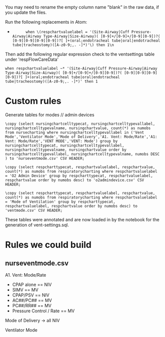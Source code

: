 You may need to rename the empty column name "blank" in the raw data, if you update the files.

Run the following replacements in Atom:

* `      when \(respchartvaluelabel = '(Site-Airway|Cuff Pressure-Airway|Airway Type-Airway|Size-Airway)( [0-9]+/[0-9]+/[0-9][0-9])?( [0-9][0-9][0-9][0-9])?[ ]+(oral;endotracheal tube|oral|endotracheal tube|tracheostomy)([A-z0-9;,. -]*)'\) then 1\n`

Then add the following regular expression check to the ventsettings table under 'respFlowCareData'

`when respchartvaluelabel ~* '(Site-Airway|Cuff Pressure-Airway|Airway Type-Airway|Size-Airway)( [0-9]+/[0-9]+/[0-9][0-9])?( [0-9][0-9][0-9][0-9])?[ ]+(oral;endotracheal tube|oral|endotracheal tube|tracheostomy)([A-z0-9;,. -]*)' then 1`



# Custom rules

Generate tables for modes // admin devices

```
\copy (select nursingchartcelltypecat, nursingchartcelltypevallabel, nursingchartcelltypevalname, nursingchartvalue, count(*) as numobs from nursecharting where nursingchartcelltypevallabel in ('Vent Mode','Ventilator Mode','Mode of Delivery','A1. Vent: Mode/Rate','A1: Vent: Mode/Rate','VENT MODE','VENT: Mode') group by nursingchartcelltypecat, nursingchartcelltypevallabel, nursingchartcelltypevalname, nursingchartvalue order by nursingchartcelltypevallabel, nursingchartcelltypevalname, numobs DESC ) to 'nurseventmode.csv' CSV HEADER;

\copy (select respcharttypecat, respchartvaluelabel, respchartvalue, count(*) as numobs from respiratorycharting where respchartvaluelabel = 'O2 Admin Device' group by respcharttypecat, respchartvaluelabel, respchartvalue order by numobs desc) to 'o2admindevice.csv' CSV HEADER;

\copy (select respcharttypecat, respchartvaluelabel, respchartvalue, count(*) as numobs from respiratorycharting where respchartvaluelabel = 'Mode of Ventilation' group by respcharttypecat, respchartvaluelabel, respchartvalue order by numobs desc) to 'ventmode.csv' CSV HEADER;

```

These tables were annotated and are now loaded in by the notebook for the generation of vent-settings.sql.

# Rules we could build

## nurseventmode.csv

A1. Vent: Mode/Rate

* CPAP alone == NIV
* SIMV == MV
* CPAP/PSV == NIV
* AC##/PC## == MV
* PC##/RR## == MV
* Pressure Control / Rate == MV

Mode of Delivery
-> all NIV

Ventilator Mode
